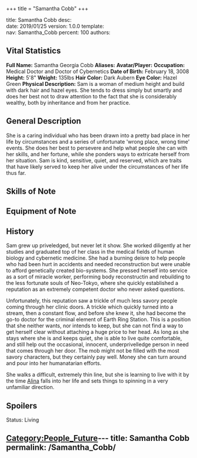 +++
title = "Samantha Cobb"
+++

title:		Samantha Cobb
desc:		
date:		2019/01/25
version:	1.0.0
template:	
nav:		Samantha_Cobb
percent:	100
authors:	
## Vital Statistics

**Full Name:** Samantha Georgia Cobb
**Aliases:**
**Avatar/Player:**
**Occupation:** Medical Doctor and Doctor of Cybernetics
**Date of Birth:** February 18, 3008
**Height:** 5'8"
**Weight:** 135lbs
**Hair Color:** Dark Aubern
**Eye Color:** Hazel Green
**Physical Description:** Sam is a woman of medium height and build with
dark hair and hazel eyes. She tends to dress simply but smartly and does
her best not to draw attention to the fact that she is considerably
wealthy, both by inheritance and from her practice.

## General Description

She is a caring individual who has been drawn into a pretty bad place in
her life by circumstances and a series of unfortunate 'wrong place,
wrong time' events. She does her best to persevere and help what people
she can with her skills, and her fortune, while she ponders ways to
extricate herself from her situation. Sam is kind, sensitive, quiet, and
reserved, which are traits that have likely served to keep her alive
under the circumstances of her life thus far.

## Skills of Note

## Equipment of Note

## History

Sam grew up priveledged, but never let it show. She worked diligently at
her studies and graduated top of her class in the medical fields of
human biology and cybernetic medicine. She had a burning deisre to help
people who had been hurt in accidents and needed reconstruction but were
unable to afford genetically created bio-systems. She pressed herself
into service as a sort of miracle worker, performing body reconstructin
and rebuilding to the less fortunate souls of Neo-Tokyo, where she
quickly established a reputation as an extremely competent doctor who
never asked questions.

Unfortunately, this reputation saw a trickle of much less savory people
coming through her clinic doors. A trickle which quickly turned into a
stream, then a constant flow, and before she knew it, she had become the
go-to doctor for the criminal element of Earth Ring Station. This is a
position that she neither wants, nor intends to keep, but she can not
find a way to get herself clear without attaching a huge price to her
head. As long as she stays where she is and keeps quiet, she is able to
live quite comfortable, and still help out the occasional, innocent,
underprivelledge person in need that comes through her door. The mob
might not be filled with the most savory characters, but they certainly
pay well. Money she can turn around and pour into her humanatarian
efforts.

She walks a difficult, extremely thin line, but she is learning to live
with it by the time [Alina](Alina_Martin "wikilink") falls into her life
and sets things to spinning in a very unfamiliar direction.

## Spoilers

<spoiler text="Status">Status: Living</spoiler>

[Category:People_Future](Category:People_Future "wikilink")---
title: Samantha Cobb
permalink: /Samantha_Cobb/
---

